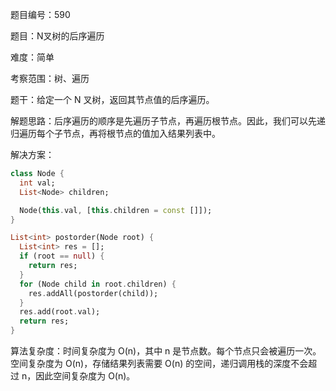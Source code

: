 题目编号：590

题目：N叉树的后序遍历

难度：简单

考察范围：树、遍历

题干：给定一个 N 叉树，返回其节点值的后序遍历。

解题思路：后序遍历的顺序是先遍历子节点，再遍历根节点。因此，我们可以先递归遍历每个子节点，再将根节点的值加入结果列表中。

解决方案：

```dart
class Node {
  int val;
  List<Node> children;

  Node(this.val, [this.children = const []]);
}

List<int> postorder(Node root) {
  List<int> res = [];
  if (root == null) {
    return res;
  }
  for (Node child in root.children) {
    res.addAll(postorder(child));
  }
  res.add(root.val);
  return res;
}
```

算法复杂度：时间复杂度为 O(n)，其中 n 是节点数。每个节点只会被遍历一次。空间复杂度为 O(n)，存储结果列表需要 O(n) 的空间，递归调用栈的深度不会超过 n，因此空间复杂度为 O(n)。